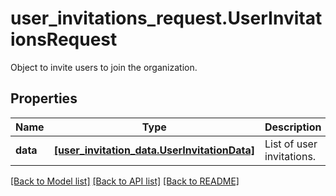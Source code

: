 # user_invitations_request.UserInvitationsRequest

Object to invite users to join the organization.
## Properties
Name | Type | Description | Notes
------------ | ------------- | ------------- | -------------
**data** | [**[user_invitation_data.UserInvitationData]**](UserInvitationData.md) | List of user invitations. | [optional] 

[[Back to Model list]](README.md#documentation-for-models) [[Back to API list]](README.md#documentation-for-api-endpoints) [[Back to README]](README.md)


